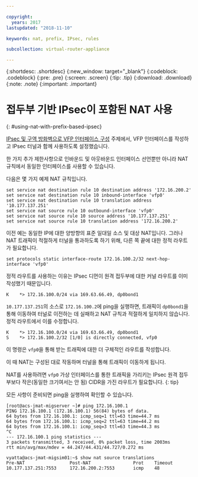```yaml
---

copyright:
  years: 2017
lastupdated: "2018-11-10"

keywords: nat, prefix, IPsec, rules

subcollection: virtual-router-appliance

---
```


{:shortdesc: .shortdesc}
{:new_window: target="_blank"}
{:codeblock: .codeblock}
{:pre: .pre}
{:screen: .screen}
{:tip: .tip}
{:download: .download}
{:note: .note}
{:important: .important}

# 접두부 기반 IPsec이 포함된 NAT 사용
{: #using-nat-with-prefix-based-ipsec}

[IPsec 및 구역 방화벽으로 VFP 인터페이스 구성](/docs/infrastructure/virtual-router-appliance?topic=virtual-router-appliance-configuring-a-vfp-interface-with-ipsec-and-zone-firewalls) 주제에서, VFP 인터페이스를 작성하고 IPsec 터널과 함께 사용하도록 설정했습니다.

한 가지 추가 제한사항으로 인바운드 및 아웃바운드 인터페이스 선언뿐만 아니라 NAT 규칙에서 동일한 인터페이스를 사용할 수 있습니다.

다음은 몇 가지 예제 NAT 규칙입니다.

```
set service nat destination rule 10 destination address '172.16.200.2'
set service nat destination rule 10 inbound-interface 'vfp0'
set service nat destination rule 10 translation address '10.177.137.251'
set service nat source rule 10 outbound-interface 'vfp0'
set service nat source rule 10 source address '10.177.137.251'
set service nat source rule 10 translation address '172.16.200.2'
```

이전 예는 동일한 IP에 대한 양방향의 표준 일대일 소스 및 대상 NAT입니다. 그러나 NAT 트래픽이 적절하게 터널을 통과하도록 하기 위해, 다른 쪽 끝에 대한 정적 라우트가 필요합니다.

```
set protocols static interface-route 172.16.100.2/32 next-hop-interface 'vfp0'
```

정적 라우트를 사용하는 이유는 IPsec 디먼이 원격 접두부에 대한 커널 라우트를 이미 작성했기 때문입니다.

```
K    *> 172.16.100.0/24 via 169.63.66.49, dp0bond1
```

`10.177.137.251`의 소스로 `172.16.100.2`에 ping을 실행하면, 트래픽이 `dp0bond1`을 통해 이동하여 터널로 이전하는 데 실패하고 NAT 규칙과 적절하게 일치하지 않습니다. 정적 라우트에서 이를 수정합니다.

```
K    *> 172.16.100.0/24 via 169.63.66.49, dp0bond1
S    *> 172.16.100.2/32 [1/0] is directly connected, vfp0
```

이 명령은 `vfp0`을 통해 받는 트래픽에 대한 더 구체적인 라우트를 작성합니다.

이 때 NAT는 구성된 대로 작동하며 터널을 통해 트래픽이 이동하게 됩니다.

NAT를 사용하려면 `vfp0` 가상 인터페이스를 통한 트래픽을 가리키는 IPsec 원격 접두부보다 작은(동일한 크기여서는 안 됨) CIDR을 가진 라우트가 필요합니다.
{: tip}

모든 사항이 준비되면 ping을 실행하여 확인할 수 있습니다.

```
[root@acs-jmat-migserver ~]# ping 172.16.100.1
PING 172.16.100.1 (172.16.100.1) 56(84) bytes of data.
64 bytes from 172.16.100.1: icmp_seq=1 ttl=63 time=44.7 ms
64 bytes from 172.16.100.1: icmp_seq=2 ttl=63 time=44.2 ms
64 bytes from 172.16.100.1: icmp_seq=3 ttl=63 time=44.3 ms
^C
--- 172.16.100.1 ping statistics ---
3 packets transmitted, 3 received, 0% packet loss, time 2003ms
rtt min/avg/max/mdev = 44.247/44.431/44.727/0.272 ms
 
vyatta@acs-jmat-migsim01:~$ show nat source translations
Pre-NAT                 Post-NAT                Prot    Timeout
10.177.137.251:7553     172.16.200.2:7553       icmp    48
```
